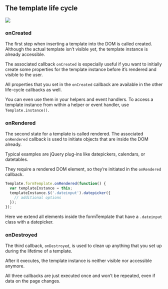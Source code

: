 ## The template life cycle

![](https://lh3.googleusercontent.com/q65nNey3ZmJfUkUv7xadPfZeEeNYMzsY9h5SS8SInhn4yqjIe-0LtsoGBqzoP2bSDlU69akf2EgOEpclAqlpPe6jVcz6Ng5vWi5rnD5WMBIm23cxD-FTjRcPinGR_qH28UiOJphxQQPQl6ltDG0_QzJOip_4UpgyDZppOXoHg2tKh4Irjnsue3vth9rJS6dScd0ofPXp9fmvuNBNczyfzNrgZb-mhU7h3ntLW9wkIRhaBWkC35vUzGpJa0nDo3wGy6r5fJACaUw4uP1iN9H3LFBRd83HHRQXvF_lMkwosSBEYfb17p-7oOcEPmsekRWmSnWCUm4AoGjLhVTVCO6phfnJp8U6QkXRaPKSDo6MjNfWaR_bZ7QTF9ydL6QkbeLeKHq0D5cQJrM1hmdo2y9ggt8UgdPXKOmOtNMgic8_275twyVZP75eHk92MRsEPCMYnlx_eVTnVhEV722TagJ1GV6-O0hi1UQDOOshAwMdutgaAlYbDekBx3edg3W8zyGRl50OfixXiwjwpe9CwiEpStty-RNEHKJTKCLswg6khauhDHYT1hM7qGk5R7Nvydxa25zF=w1086-h320-no)

### onCreated

The first step when inserting a template into the DOM is called created. Although the actual template isn’t visible yet, the template instance is already accessible.

The associated callback `onCreated` is especially useful if you want to initially create some properties for the template instance before it’s rendered and visible to the user.

All properties that you set in the `onCreated` callback are available in the other life-cycle callbacks as well.

You can even use them in your helpers and event handlers. To access a template instance from within a helper or event handler, use `Template.instance()`.

### onRendered

The second state for a template is called rendered. The associated `onRendered` callback is used to initiate objects that are inside the DOM already.

Typical examples are jQuery plug-ins like datepickers, calendars, or datetables.

They require a rendered DOM element, so they’re initiated in the `onRendered` callback.

```js
Template.formTemplate.onRendered(function() {
  var templateInstance = this;
  templateInstance.$('.dateinput').datepicker({
    // additional options
  });
});
```

Here we extend all elements inside the formTemplate that have a `.dateinput` class with a datepicker.

### onDestroyed

The third callback, `onDestroyed`, is used to clean up anything that you set up during the lifetime of a template.

After it executes, the template instance is neither visible nor accessible anymore.

All three callbacks are just executed once and won’t be repeated, even if data on the page changes.

